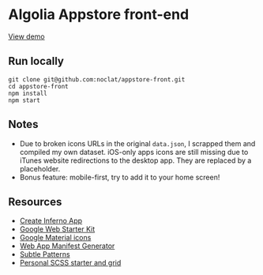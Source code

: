 # Algolia Appstore front-end

[View demo](https://appstore.ntorres.com)

## Run locally

```
git clone git@github.com:noclat/appstore-front.git
cd appstore-front
npm install
npm start
```

## Notes

- Due to broken icons URLs in the original `data.json`, I scrapped them and compiled my own dataset. iOS-only apps icons are still missing due to iTunes website redirections to the desktop app. They are replaced by a placeholder.
- Bonus feature: mobile-first, try to add it to your home screen!


## Resources

- [Create Inferno App](https://github.com/infernojs/create-inferno-app)
- [Google Web Starter Kit](https://github.com/google/web-starter-kit/tree/master/app)
- [Google Material icons](https://material.io/icons/)
- [Web App Manifest Generator](https://app-manifest.firebaseapp.com/)
- [Subtle Patterns](https://www.toptal.com/designers/subtlepatterns/)
- [Personal SCSS starter and grid](https://github.com/noclat/scss-starter)
